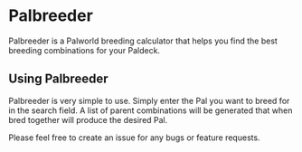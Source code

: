 # Palbreeder

Palbreeder is a Palworld breeding calculator that helps you find the best breeding combinations for your Paldeck.

## Using Palbreeder
Palbreeder is very simple to use. Simply enter the Pal you want to breed for in the search field. A list of parent combinations will be generated that when bred together will produce the desired Pal.

Please feel free to create an issue for any bugs or feature requests.
